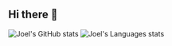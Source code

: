 ## Hi there 👋

![Joel's GitHub stats](https://github-readme-stats.vercel.app/api?username=chillprogrammer&show=reviews,discussions_started,discussions_answered,prs_merged,prs_merged_percentage)
![Joel's Languages stats](https://github-readme-stats.vercel.app/api/top-langs/?username=chillprogrammer&theme=buefy&layout=compact&langs_count=10)
